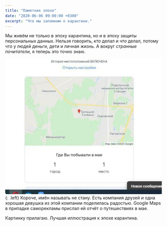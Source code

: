 ```yaml
---
title: "Памятник эпохе"
date: "2020-06-06 09:00:00 +0300"
excerpt: "Что мы запомним о карантине."
---
```


Мы живём не только в эпоху карантина, но и в эпоху защиты персональных данных. Нельзя говорить, *кто* делал и *что* делал, потому что у людей деньги, дети и личная жизнь.
А вокруг *странные почитатели*, я теперь это точно знаю.

![Что мы запомним о карантине](/img/age-site/age-site.jpg){: .left}
Короче, имён называть не стану. Есть компания друзей и одна хорошая девушка из этой компании поделилась радостью. Google Maps в припадке саморекламы прислал ей отчёт о путешествиях в мае.

Картинку прилагаю. Лучшая иллюстрация к эпохе карантина.